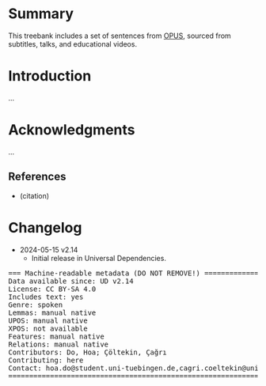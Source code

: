 # Summary

This treebank includes a set of sentences from [OPUS](https://opus.nlpl.eu/),
sourced from subtitles, talks, and educational videos.


# Introduction

...


# Acknowledgments

...

## References

* (citation)


# Changelog

* 2024-05-15 v2.14
  * Initial release in Universal Dependencies.


<pre>
=== Machine-readable metadata (DO NOT REMOVE!) ================================
Data available since: UD v2.14
License: CC BY-SA 4.0
Includes text: yes
Genre: spoken
Lemmas: manual native
UPOS: manual native
XPOS: not available
Features: manual native
Relations: manual native
Contributors: Do, Hoa; Çöltekin, Çağrı
Contributing: here
Contact: hoa.do@student.uni-tuebingen.de,cagri.coeltekin@uni-tuebingen.de
===============================================================================
</pre>

